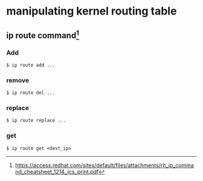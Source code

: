 # manipulating kernel routing table

## ip route command[^1]
### Add

```
$ ip route add ...
```

### remove

```
$ ip route del ...
```

### replace

```
$ ip route replace ...
```

### get

```
$ ip route get <dest_ip>
```

[^1]: https://access.redhat.com/sites/default/files/attachments/rh_ip_command_cheatsheet_1214_jcs_print.pdf
